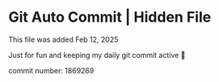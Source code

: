 # Git Auto Commit | Hidden File

This file was added Feb 12, 2025

Just for fun and keeping my daily git commit active 🤪

commit number: 1869269
